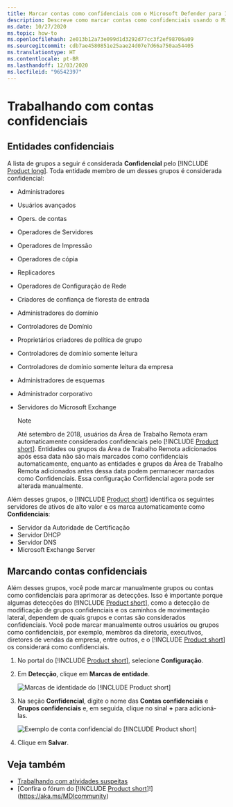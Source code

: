 ```yaml
---
title: Marcar contas como confidenciais com o Microsoft Defender para Identidade
description: Descreve como marcar contas como confidenciais usando o Microsoft Defender para Identidade
ms.date: 10/27/2020
ms.topic: how-to
ms.openlocfilehash: 2e013b12a73e099d1d3292d77cc3f2ef98706a09
ms.sourcegitcommit: cdb7ae4580851e25aae24d07e7d66a750aa54405
ms.translationtype: HT
ms.contentlocale: pt-BR
ms.lasthandoff: 12/03/2020
ms.locfileid: "96542397"
---
```

# <a name="working-with-sensitive-accounts"></a>Trabalhando com contas confidenciais

## <a name="sensitive-entities"></a>Entidades confidenciais

A lista de grupos a seguir é considerada **Confidencial** pelo [!INCLUDE [Product long](includes/product-long.md)]. Toda entidade membro de um desses grupos é considerada confidencial:

- Administradores
- Usuários avançados
- Opers. de contas
- Operadores de Servidores
- Operadores de Impressão
- Operadores de cópia
- Replicadores
- Operadores de Configuração de Rede
- Criadores de confiança de floresta de entrada
- Administradores do domínio
- Controladores de Domínio
- Proprietários criadores de política de grupo
- Controladores de domínio somente leitura
- Controladores de domínio somente leitura da empresa
- Administradores de esquemas
- Administrador corporativo
- Servidores do Microsoft Exchange

  > [!NOTE]
  > Até setembro de 2018, usuários da Área de Trabalho Remota eram automaticamente considerados confidenciais pelo [!INCLUDE [Product short](includes/product-short.md)]. Entidades ou grupos da Área de Trabalho Remota adicionados após essa data não são mais marcados como confidenciais automaticamente, enquanto as entidades e grupos da Área de Trabalho Remota adicionados antes dessa data podem permanecer marcados como Confidenciais. Essa configuração Confidencial agora pode ser alterada manualmente.

Além desses grupos, o [!INCLUDE [Product short](includes/product-short.md)] identifica os seguintes servidores de ativos de alto valor e os marca automaticamente como **Confidenciais**:

- Servidor da Autoridade de Certificação
- Servidor DHCP
- Servidor DNS
- Microsoft Exchange Server

## <a name="tagging-sensitive-accounts"></a>Marcando contas confidenciais

Além desses grupos, você pode marcar manualmente grupos ou contas como confidenciais para aprimorar as detecções. Isso é importante porque algumas detecções do [!INCLUDE [Product short](includes/product-short.md)], como a detecção de modificação de grupos confidenciais e os caminhos de movimentação lateral, dependem de quais grupos e contas são considerados confidenciais. Você pode marcar manualmente outros usuários ou grupos como confidenciais, por exemplo, membros da diretoria, executivos, diretores de vendas da empresa, entre outros, e o [!INCLUDE [Product short](includes/product-short.md)] os considerará como confidenciais.

1. No portal do [!INCLUDE [Product short](includes/product-short.md)], selecione **Configuração**.

1. Em **Detecção**, clique em **Marcas de entidade**.

    ![Marcas de identidade do [!INCLUDE [Product short](includes/product-short.md)]](media/entity-tags.png)

1. Na seção **Confidencial**, digite o nome das **Contas confidenciais** e **Grupos confidenciais** e, em seguida, clique no sinal **+** para adicioná-las.

    ![Exemplo de conta confidencial do [!INCLUDE [Product short](includes/product-short.md)]](media/sensitive-account-sample.png)

1. Clique em **Salvar**.

## <a name="see-also"></a>Veja também

- [Trabalhando com atividades suspeitas](working-with-suspicious-activities.md)
- [Confira o fórum do [!INCLUDE [Product short](includes/product-short.md)]!](https://aka.ms/MDIcommunity)
